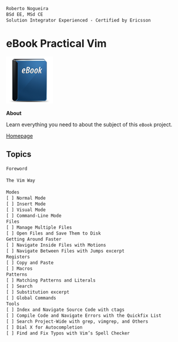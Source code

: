 ```
Roberto Nogueira  
BSd EE, MSd CE
Solution Integrator Experienced - Certified by Ericsson
```
# eBook Practical Vim

![ebook image](images/ebook.png)

**About**

Learn everything you need to about the subject of this `eBook` project.

[Homepage](https://pragprog.com/book/dnvim2/practical-vim-second-edition)

## Topics
```
Foreword

The Vim Way

Modes
[ ] Normal Mode
[ ] Insert Mode
[ ] Visual Mode
[ ] Command-Line Mode
Files
[ ] Manage Multiple Files
[ ] Open Files and Save Them to Disk
Getting Around Faster
[ ] Navigate Inside Files with Motions
[ ] Navigate Between Files with Jumps excerpt
Registers
[ ] Copy and Paste
[ ] Macros
Patterns
[ ] Matching Patterns and Literals
[ ] Search
[ ] Substitution excerpt
[ ] Global Commands
Tools
[ ] Index and Navigate Source Code with ctags
[ ] Compile Code and Navigate Errors with the Quickfix List
[ ] Search Project-Wide with grep, vimgrep, and Others
[ ] Dial X for Autocompletion
[ ] Find and Fix Typos with Vim’s Spell Checker
```
